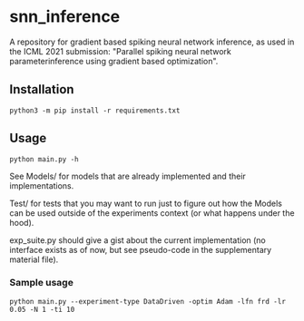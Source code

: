 # snn_inference

A repository for gradient based spiking neural network inference, as used in the ICML 2021 submission: "Parallel spiking neural network parameterinference using gradient based optimization".

## Installation

`python3 -m pip install -r requirements.txt`

## Usage
`python main.py -h`

See Models/ for models that are already implemented and their implementations.

Test/ for tests that you may want to run just to figure out how the Models can be used outside of the experiments context (or what happens under the hood).

exp_suite.py should give a gist about the current implementation (no interface exists as of now, but see pseudo-code in the supplementary material file).

### Sample usage
```
python main.py --experiment-type DataDriven -optim Adam -lfn frd -lr 0.05 -N 1 -ti 10
```
